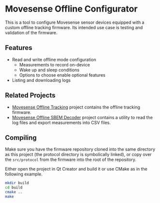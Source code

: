 # Movesense Offline Configurator

This is a tool to configure Movesense sensor devices equipped with a custom offline tracking firmware. Its intended use case is testing and validation of the firmware.

## Features

- Read and write offline mode configuration
  - Measurements to record on-device
  - Wake up and sleep conditions
  - Options to choose enable optional features
- Listing and downloading logs

## Related Projects

- [Movesense Offline Tracking](https://github.com/niko-j/movesense-offline-tracking) project contains the offline tracking firmware.
- [Movesense Offline SBEM Decoder](https://github.com/niko-j/movesense-offline-sbem-decoder) project contains a utility to read the log files and export measurements into CSV files.

## Compiling

Make sure you have the firmware repository cloned into the same directory as this project (the protocol directory is symbolically linked), or copy over the `src/protocol` from the firmware into the root of the repository.

Either open the project in Qt Creator and build it or use CMake as in the following example.

```sh
mkdir build
cd build
cmake ..
make
```
